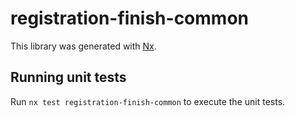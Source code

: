 # registration-finish-common

This library was generated with [Nx](https://nx.dev).

## Running unit tests

Run `nx test registration-finish-common` to execute the unit tests.
